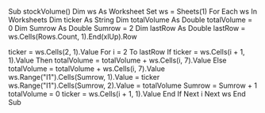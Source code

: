 Sub stockVolume()
Dim ws As Worksheet
Set ws = Sheets(1)
For Each ws In Worksheets
Dim ticker As String
Dim totalVolume As Double
totalVolume = 0
Dim Sumrow As Double
Sumrow = 2
Dim lastRow As Double
lastRow = ws.Cells(Rows.Count, 1).End(xlUp).Row

ticker = ws.Cells(2, 1).Value
 For i = 2 To lastRow
    If ticker = ws.Cells(i + 1, 1).Value Then
        totalVolume = totalVolume + ws.Cells(i, 7).Value
    Else
        totalVolume = totalVolume + ws.Cells(i, 7).Value
    ws.Range("I1").Cells(Sumrow, 1).Value = ticker
    ws.Range("I1").Cells(Sumrow, 2).Value = totalVolume
    Sumrow = Sumrow + 1
    totalVolume = 0
    ticker = ws.Cells(i + 1, 1).Value
    End If
  Next i
 Next ws
End Sub



